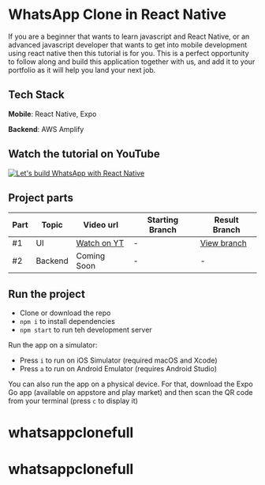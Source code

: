 # WhatsApp Clone in React Native

If you are a beginner that wants to learn javascript and React Native, or an advanced javascript developer that wants to get into mobile development using react native then this tutorial is for you. This is a perfect opportunity to follow along and build this application together with us, and add it to your portfolio as it will help you land your next job.

## Tech Stack

**Mobile**: React Native, Expo

**Backend**: AWS Amplify

## Watch the tutorial on YouTube

[![Let's build WhatsApp with React Native](http://img.youtube.com/vi/mxXJSVW4tRY/0.jpg)](http://www.youtube.com/watch?v=mxXJSVW4tRY "Let's build WhatsApp with React Native")

## Project parts

| Part | Topic   | Video url                                                 | Starting Branch | Result Branch                                                        |
| ---- | ------- | --------------------------------------------------------- | --------------- | -------------------------------------------------------------------- |
| #1   | UI      | [Watch on YT](http://www.youtube.com/watch?v=mxXJSVW4tRY) | -               | [View branch](https://github.com/notJust-dev/whatsapp/tree/Part1-UI) |
| #2   | Backend | Coming Soon                                               | -               | -                                                                    |

## Run the project

- Clone or download the repo
- `npm i` to install dependencies
- `npm start` to run teh development server

Run the app on a simulator:

- Press `i` to run on iOS Simulator (required macOS and Xcode)
- Press `a` to run on Android Emulator (requires Android Studio)

You can also run the app on a physical device. For that, download the Expo Go app (available on appstore and play market) and then scan the QR code from your terminal (press `c` to display it)
# whatsappclonefull
# whatsappclonefull
